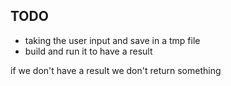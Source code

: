 ## TODO

- taking the user input and save in a tmp file
- build and run it to have a result

if we don't have a result we don't return something
